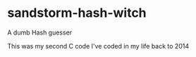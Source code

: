 # sandstorm-hash-witch
A dumb Hash guesser

This was my second C code I've coded in my life back to 2014
